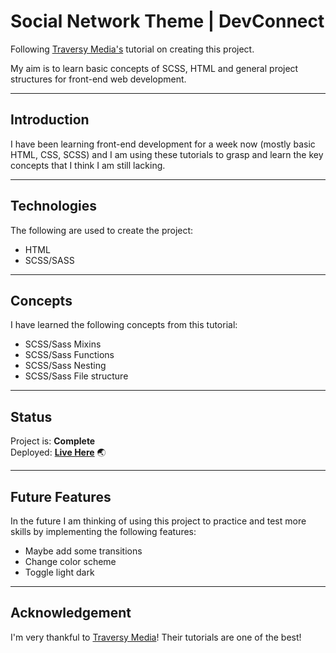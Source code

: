 # Social Network Theme | DevConnect

Following [Traversy Media's](https://www.youtube.com/playlist?list=PLillGF-Rfqba3xeEvDzIcUCxwMlGiewfV) tutorial on creating this project.

My aim is to learn basic concepts of SCSS, HTML and general project structures for front-end web development.

---

## Introduction

I have been learning front-end development for a week now (mostly basic HTML, CSS, SCSS) and I am using these tutorials to grasp and learn the key concepts that I think I am still lacking.

---
## Technologies

The following are used to create the project:

+ HTML
+ SCSS/SASS

---
## Concepts

I have learned the following concepts from this tutorial:

+ SCSS/Sass Mixins
+ SCSS/Sass Functions
+ SCSS/Sass Nesting
+ SCSS/Sass File structure

---
## Status

Project is: **Complete**\
Deployed: **[Live Here](https://devconnect-template.netlify.app/)** :earth_asia:

---
## Future Features

In the future I am thinking of using this project to practice and test more skills by implementing the following features:

+ Maybe add some transitions
+ Change color scheme
+ Toggle light dark

---
## Acknowledgement

I'm very thankful to [Traversy Media](https://www.youtube.com/c/TraversyMedia)! Their tutorials are one of the best!